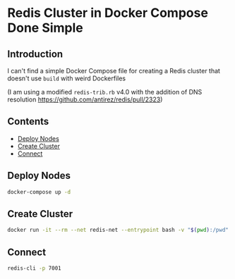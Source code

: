 # Redis Cluster in Docker Compose Done Simple

## Introduction

I can't find a simple Docker Compose file for creating a Redis cluster that doesn't use `build` with weird Dockerfiles

(I am using a modified `redis-trib.rb` v4.0 with the addition of DNS resolution https://github.com/antirez/redis/pull/2323)

## Contents

- [Deploy Nodes](#deploy-nodes)
- [Create Cluster](#create-cluster)
- [Connect](#connect)

## Deploy Nodes

```bash
docker-compose up -d
```

## Create Cluster

```bash
docker run -it --rm --net redis-net --entrypoint bash -v "$(pwd):/pwd" -w /pwd ruby:slim-stretch create-swarm.sh
```

## Connect

```bash
redis-cli -p 7001
```
